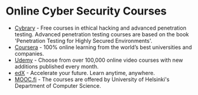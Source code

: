 # Online Cyber Security Courses

* [Cybrary](http://cybrary.it) - Free courses in ethical hacking and advanced penetration testing. Advanced penetration testing courses are based on the book 'Penetration Testing for Highly Secured Environments'.
* [Coursera](https://www.coursera.org/) - 100% online learning from the world’s best universities and companies.
* [Udemy](https://www.udemy.com/) - Choose from over 100,000 online video courses with new additions published every month.
* [edX](https://www.edx.org/) - Accelerate your future. Learn anytime, anywhere.
* [MOOC.fi](https://mooc.fi/en/) - The courses are offered by University of Helsinki's Department of Computer Science.
